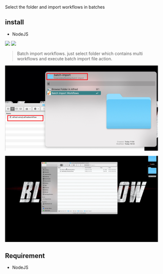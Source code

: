 Select the folder and import workflows in batches

## install
- NodeJS



[![](https://img.shields.io/badge/version-v1.0.0-green?style=for-the-badge)](https://img.shields.io/badge/version-v1.0.0-green?style=for-the-badge)
[![](https://img.shields.io/badge/download-click-blue?style=for-the-badge)](https://github.com/alanhe421/alfred-workflows/raw/master/batch-import-workflows/Batch%20Import%20Workflows.alfredworkflow)




<!-- more -->
> Batch import workflows. just select folder which contains multi workflows and execute batch import file action.

![](screenshots/screenshot.jpeg)

![](screenshots/screenshot.gif)

## Requirement
- NodeJS

